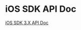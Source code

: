 # iOS SDK API Doc

<Toc />

[iOS SDK 3.X API Doc](https://sdkdocs.easemob.com/apidoc/ios/chat3.0/annotated.html)
